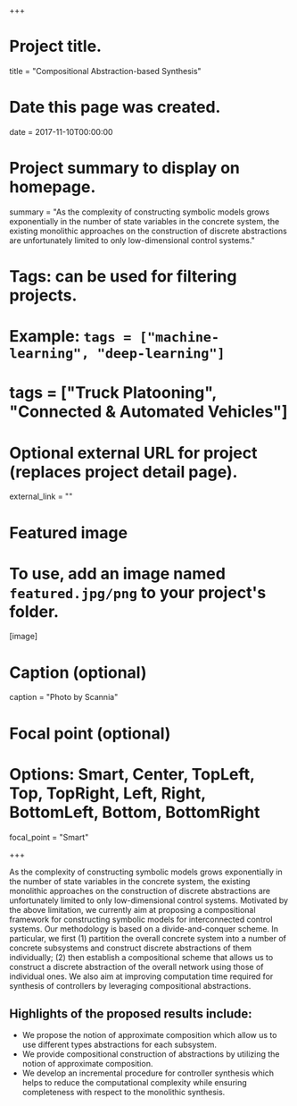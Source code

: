 +++
# Project title.
title = "Compositional Abstraction-based Synthesis"

# Date this page was created.
date = 2017-11-10T00:00:00

# Project summary to display on homepage.
summary = "As the complexity of constructing symbolic models grows exponentially in the number of state variables in the concrete system, the existing monolithic approaches on the construction of discrete abstractions are unfortunately limited to only low-dimensional control systems."

# Tags: can be used for filtering projects.
# Example: `tags = ["machine-learning", "deep-learning"]`
# tags = ["Truck Platooning", "Connected & Automated Vehicles"]

# Optional external URL for project (replaces project detail page).
external_link = ""

# Featured image
# To use, add an image named `featured.jpg/png` to your project's folder. 
[image]
  # Caption (optional)
  caption = "Photo by Scannia"

  # Focal point (optional)
  # Options: Smart, Center, TopLeft, Top, TopRight, Left, Right, BottomLeft, Bottom, BottomRight
  focal_point = "Smart"

+++

As the complexity of constructing symbolic models grows exponentially in the number of state variables in the concrete system, the existing monolithic approaches on the construction of discrete abstractions are unfortunately limited to only low-dimensional control systems. Motivated by the above limitation, we currently aim at proposing a compositional framework for constructing symbolic models for interconnected control systems. Our methodology is based on a divide-and-conquer scheme. In particular, we first (1) partition the overall concrete system into a number of concrete subsystems and construct discrete abstractions of them individually; (2) then establish a compositional scheme that allows us to construct a discrete abstraction of the overall network using those of individual ones. We also aim at improving computation time required for synthesis of controllers by leveraging compositional abstractions.

## Highlights of the proposed results include:
* We propose the notion of approximate composition which allow us to use different types abstractions for each subsystem.
* We provide compositional construction of abstractions by utilizing the notion of approximate composition.
* We develop an incremental procedure for controller synthesis which helps to reduce the computational complexity while ensuring completeness with respect to the monolithic synthesis.
